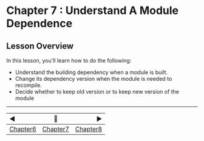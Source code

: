 Chapter 7 : Understand A Module Dependence
==

## Lesson Overview

In this lesson, you'll learn how to do the following:
* Understand the building dependency when a module is built. 
* Change its dependency version when the module is needed to recompile.
* Decide whether to keep old version or to keep new version of the module





------------------
:arrow_backward:  | :arrow_up_small:  | :arrow_forward:
:--- | --- |---: 
[Chapter6](chapter6.md) | [Chapter7](chapter7.md) | [Chapter8](chapter8.md)





